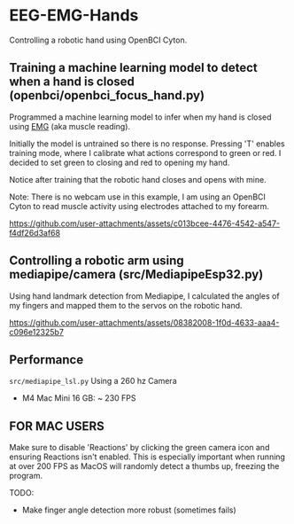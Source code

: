# EEG-EMG-Hands
Controlling a robotic hand using OpenBCI Cyton.

## Training a machine learning model to detect when a hand is closed (openbci/openbci_focus_hand.py)
Programmed a machine learning model to infer when my hand is closed using [EMG](https://docs.openbci.com/GettingStarted/Biosensing-Setups/EMGSetup/) (aka muscle reading).

Initially the model is untrained so there is no response. Pressing 'T' enables training mode, where I calibrate what actions correspond to green or red. I decided to set green to closing and red to opening my hand.

Notice after training that the robotic hand closes and opens with mine.

Note: There is no webcam use in this example, I am using an OpenBCI Cyton to read muscle activity using electrodes attached to my forearm.

https://github.com/user-attachments/assets/c013bcee-4476-4542-a547-f4df26d3af68

## Controlling a robotic arm using mediapipe/camera (src/MediapipeEsp32.py)
Using hand landmark detection from Mediapipe, I calculated the angles of my fingers and mapped them to the servos on the robotic hand.

https://github.com/user-attachments/assets/08382008-1f0d-4633-aaa4-c096e12325b7

## Performance

`src/mediapipe_lsl.py`
Using a 260 hz Camera
- M4 Mac Mini 16 GB: ~ 230 FPS

## FOR MAC USERS
Make sure to disable 'Reactions' by clicking the green camera icon and ensuring 
Reactions isn't enabled. This is especially important when running at over 200 FPS
as MacOS will randomly detect a thumbs up, freezing the program.

TODO:
- Make finger angle detection more robust (sometimes fails)